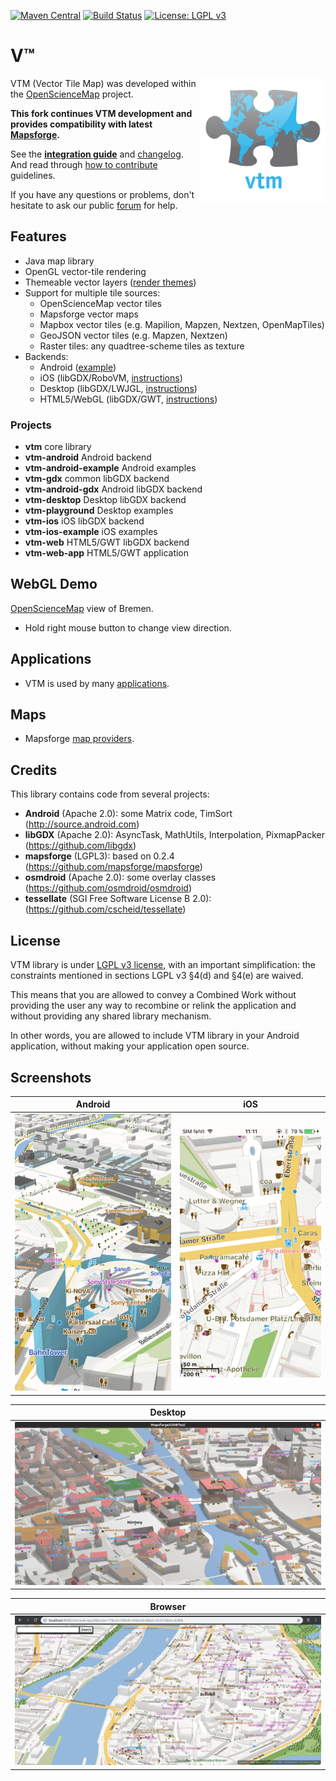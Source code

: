 [![Maven Central](https://img.shields.io/maven-central/v/org.mapsforge/vtm.svg)](https://search.maven.org/search?q=g:org.mapsforge)
[![Build Status](https://travis-ci.org/mapsforge/vtm.svg?branch=master)](https://travis-ci.org/mapsforge/vtm)
[![License: LGPL v3](https://img.shields.io/badge/License-LGPL%20v3-blue.svg)](http://www.gnu.org/licenses/lgpl-3.0)

# V™

<img src="docs/logo/VTM.svg" style="bottom:0;" width="200" align="right">

VTM (Vector Tile Map) was developed within the [OpenScienceMap](https://github.com/opensciencemap) project.

**This fork continues VTM development and provides compatibility with latest [Mapsforge](https://github.com/mapsforge/mapsforge).**

See the **[integration guide](docs/Integration.md)** and [changelog](docs/Changelog.md). And read through [how to contribute](docs/CONTRIBUTING.md) guidelines.

If you have any questions or problems, don't hesitate to ask our public [forum](https://groups.google.com/group/mapsforge-dev) for help.

## Features
- Java map library
- OpenGL vector-tile rendering
- Themeable vector layers ([render themes](docs/Rendertheme.md))
- Support for multiple tile sources:
  - OpenScienceMap vector tiles
  - Mapsforge vector maps
  - Mapbox vector tiles (e.g. Mapilion, Mapzen, Nextzen, OpenMapTiles)
  - GeoJSON vector tiles (e.g. Mapzen, Nextzen)
  - Raster tiles: any quadtree-scheme tiles as texture
- Backends:
  - Android ([example](vtm-android-example/src/org/oscim/android/test/GettingStarted.java))
  - iOS (libGDX/RoboVM, [instructions](docs/ios.md))
  - Desktop (libGDX/LWJGL, [instructions](docs/desktop.md))
  - HTML5/WebGL (libGDX/GWT, [instructions](docs/web.md))

### Projects
- **vtm** core library
- **vtm-android** Android backend
- **vtm-android-example** Android examples
- **vtm-gdx** common libGDX backend
- **vtm-android-gdx** Android libGDX backend
- **vtm-desktop** Desktop libGDX backend
- **vtm-playground** Desktop examples
- **vtm-ios** iOS libGDX backend
- **vtm-ios-example** iOS examples
- **vtm-web** HTML5/GWT libGDX backend
- **vtm-web-app** HTML5/GWT application

## WebGL Demo
[OpenScienceMap](http://opensciencemap.org/s3db/#scale=17,rot=61,tilt=51,lat=53.075,lon=8.807) view of Bremen.
- Hold right mouse button to change view direction.

## Applications
- VTM is used by many [applications](docs/Applications.md).

## Maps
- Mapsforge [map providers](docs/Mapsforge-Maps.md).

## Credits
This library contains code from several projects:
- **Android** (Apache 2.0): some Matrix code, TimSort (http://source.android.com)
- **libGDX** (Apache 2.0): AsyncTask, MathUtils, Interpolation, PixmapPacker (https://github.com/libgdx)
- **mapsforge** (LGPL3): based on 0.2.4 (https://github.com/mapsforge/mapsforge)
- **osmdroid** (Apache 2.0): some overlay classes (https://github.com/osmdroid/osmdroid)
- **tessellate** (SGI Free Software License B 2.0): (https://github.com/cscheid/tessellate)

## License

VTM library is under [LGPL v3 license](http://www.gnu.org/licenses/lgpl-3.0), with an important simplification: the constraints mentioned in sections LGPL v3 §4(d) and §4(e) are waived.

This means that you are allowed to convey a Combined Work without providing the user any way to recombine or relink the application and without providing any shared library mechanism.

In other words, you are allowed to include VTM library in your Android application, without making your application open source.

## Screenshots

| Android       | iOS           |
| ------------- | ------------- |
|<img src="docs/images/android.png" width="1000">|<img src="docs/images/ios.png" width="1000">|

| Desktop       |
| ------------- |
|![Desktop](docs/images/desktop.png)|

| Browser       |
| ------------- |
|![Browser](docs/images/browser.png)|
